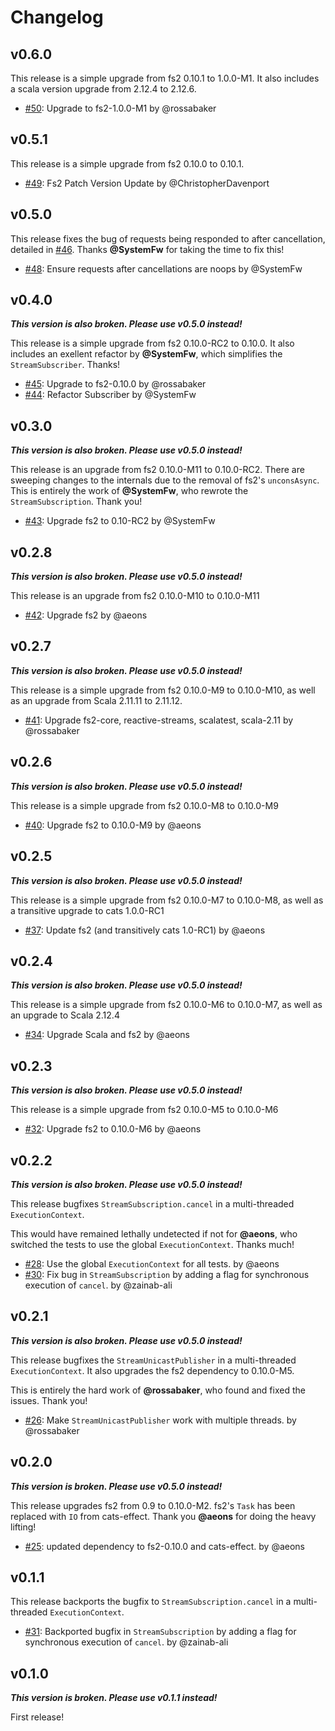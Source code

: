 # Changelog

## v0.6.0

This release is a simple upgrade from fs2 0.10.1 to 1.0.0-M1.
It also includes a scala version upgrade from 2.12.4 to 2.12.6.

* [#50](https://github.com/zainab-ali/fs2-reactive-streams/pull/50): Upgrade to fs2-1.0.0-M1 by @rossabaker

## v0.5.1

This release is a simple upgrade from fs2 0.10.0 to 0.10.1.

* [#49](https://github.com/zainab-ali/fs2-reactive-streams/pull/49): Fs2 Patch Version Update by @ChristopherDavenport

## v0.5.0

This release fixes the bug of requests being responded to after cancellation, detailed in [#46](https://github.com/zainab-ali/fs2-reactive-streams/issues/46).  Thanks **@SystemFw** for taking the time to fix this!

* [#48](https://github.com/zainab-ali/fs2-reactive-streams/pull/48): Ensure requests after cancellations are noops by @SystemFw

## v0.4.0

**_This version is also broken.  Please use v0.5.0 instead!_**

This release is a simple upgrade from fs2 0.10.0-RC2 to 0.10.0.
It also includes an exellent refactor by **@SystemFw**, which simplifies the `StreamSubscriber`.  Thanks!

* [#45](https://github.com/zainab-ali/fs2-reactive-streams/pull/45): Upgrade to fs2-0.10.0 by @rossabaker
* [#44](https://github.com/zainab-ali/fs2-reactive-streams/pull/44): Refactor Subscriber by @SystemFw

## v0.3.0

**_This version is also broken.  Please use v0.5.0 instead!_**

This release is an upgrade from fs2 0.10.0-M11 to 0.10.0-RC2.
There are sweeping changes to the internals due to the removal of fs2's `unconsAsync`.  This is entirely the work of **@SystemFw**, who rewrote the `StreamSubscription`. Thank you!

* [#43](https://github.com/zainab-ali/fs2-reactive-streams/pull/43): Upgrade fs2 to 0.10-RC2 by @SystemFw

## v0.2.8

**_This version is also broken.  Please use v0.5.0 instead!_**

This release is an upgrade from fs2 0.10.0-M10 to 0.10.0-M11

* [#42](https://github.com/zainab-ali/fs2-reactive-streams/pull/42): Upgrade fs2 by @aeons

## v0.2.7

**_This version is also broken.  Please use v0.5.0 instead!_**

This release is a simple upgrade from fs2 0.10.0-M9 to 0.10.0-M10, as well as an upgrade from Scala 2.11.11 to 2.11.12.

* [#41](https://github.com/zainab-ali/fs2-reactive-streams/pull/41): Upgrade fs2-core, reactive-streams, scalatest, scala-2.11 by @rossabaker

## v0.2.6

**_This version is also broken.  Please use v0.5.0 instead!_**

This release is a simple upgrade from fs2 0.10.0-M8 to 0.10.0-M9

* [#40](https://github.com/zainab-ali/fs2-reactive-streams/pull/40): Upgrade fs2 to 0.10.0-M9 by @aeons


## v0.2.5

**_This version is also broken.  Please use v0.5.0 instead!_**

This release is a simple upgrade from fs2 0.10.0-M7 to 0.10.0-M8, as well as a transitive upgrade to cats 1.0.0-RC1

* [#37](https://github.com/zainab-ali/fs2-reactive-streams/pull/37): Update fs2 (and transitively cats 1.0-RC1) by @aeons

## v0.2.4

**_This version is also broken.  Please use v0.5.0 instead!_**

This release is a simple upgrade from fs2 0.10.0-M6 to 0.10.0-M7, as well as an upgrade to Scala 2.12.4

* [#34](https://github.com/zainab-ali/fs2-reactive-streams/pull/34): Upgrade Scala and fs2 by @aeons

## v0.2.3

**_This version is also broken.  Please use v0.5.0 instead!_**

This release is a simple upgrade from fs2 0.10.0-M5 to 0.10.0-M6

* [#32](https://github.com/zainab-ali/fs2-reactive-streams/pull/32): Upgrade fs2 to 0.10.0-M6 by @aeons

## v0.2.2

**_This version is also broken.  Please use v0.5.0 instead!_**

This release bugfixes `StreamSubscription.cancel` in a multi-threaded `ExecutionContext`.

This would have remained lethally undetected if not for **@aeons**, who switched the tests to use the global `ExecutionContext`.  Thanks much!

* [#28](https://github.com/zainab-ali/fs2-reactive-streams/pull/28): Use the global `ExecutionContext` for all tests.  by @aeons
* [#30](https://github.com/zainab-ali/fs2-reactive-streams/pull/30): Fix bug in `StreamSubscription` by adding a flag for synchronous execution of `cancel`.  by @zainab-ali

## v0.2.1

**_This version is also broken.  Please use v0.5.0 instead!_**

This release bugfixes the `StreamUnicastPublisher` in a multi-threaded `ExecutionContext`.  It also upgrades the fs2 dependency to 0.10.0-M5.

This is entirely the hard work of **@rossabaker**, who found and fixed the issues.  Thank you!

 * [#26](https://github.com/zainab-ali/fs2-reactive-streams/pull/26): Make `StreamUnicastPublisher` work with multiple threads. by @rossabaker

## v0.2.0

**_This version is broken.  Please use v0.5.0 instead!_**

This release upgrades fs2 from 0.9 to 0.10.0-M2.  fs2's `Task` has been replaced with `IO` from cats-effect.
Thank you **@aeons** for doing the heavy lifting!

 * [#25](https://github.com/zainab-ali/fs2-reactive-streams/pull/25): updated dependency to fs2-0.10.0 and cats-effect. by @aeons

## v0.1.1

This release backports the bugfix to `StreamSubscription.cancel` in a multi-threaded `ExecutionContext`.

* [#31](https://github.com/zainab-ali/fs2-reactive-streams/pull/31): Backported bugfix in `StreamSubscription` by adding a flag for synchronous execution of `cancel`.  by @zainab-ali


## v0.1.0

**_This version is broken.  Please use v0.1.1 instead!_**

First release!
